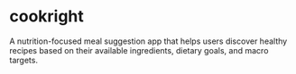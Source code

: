 # cookright
A nutrition-focused meal suggestion app that helps users discover healthy recipes based on their available ingredients, dietary goals, and macro targets.
